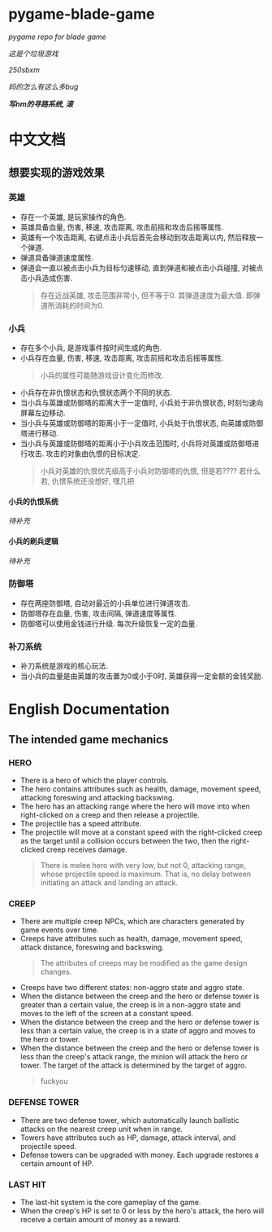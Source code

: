 # pygame-blade-game

 *pygame repo for blade game*
 
 *这是个垃圾游戏*
 
 *250sbxm*

 *妈的怎么有这么多bug*

***写nm的寻路系统, 滚***

# 中文文档

## 想要实现的游戏效果

### 英雄

- 存在一个英雄, 是玩家操作的角色. 
- 英雄具备血量, 伤害, 移速, 攻击距离, 攻击前摇和攻击后摇等属性. 
- 英雄有一个攻击距离, 右键点击小兵后首先会移动到攻击距离以内, 然后释放一个弹道. 
- 弹道具备弹道速度属性. 
- 弹道会一直以被点击小兵为目标匀速移动, 直到弹道和被点击小兵碰撞, 对被点击小兵造成伤害. 
  > 存在近战英雄, 攻击范围非常小, 但不等于0. 其弹道速度为最大值. 即弹道所消耗的时间为0. 

### 小兵
- 存在多个小兵, 是游戏事件按时间生成的角色.
- 小兵存在血量, 伤害, 移速, 攻击距离, 攻击前摇和攻击后摇等属性. 
  > 小兵的属性可能随游戏设计变化而修改. 
- 小兵存在非仇恨状态和仇恨状态两个不同的状态. 
- 当小兵与英雄或防御塔的距离大于一定值时, 小兵处于非仇恨状态, 时刻匀速向屏幕左边移动. 
- 当小兵与英雄或防御塔的距离小于一定值时, 小兵处于仇恨状态, 向英雄或防御塔进行移动. 
- 当小兵与英雄或防御塔的距离小于小兵攻击范围时, 小兵将对英雄或防御塔进行攻击. 攻击的对象由仇恨的目标决定. 
  >小兵对英雄的仇恨优先级高于小兵对防御塔的仇恨, 但是若???? 若什么若, 仇恨系统还没想好, 嘿几把
  > 
#### 小兵的仇恨系统
*待补充*

#### 小兵的刷兵逻辑
*待补充*

### 防御塔
- 存在两座防御塔, 自动对最近的小兵单位进行弹道攻击. 
- 防御塔存在血量, 伤害, 攻击间隔, 弹道速度等属性. 
- 防御塔可以使用金钱进行升级. 每次升级恢复一定的血量. 

### 补刀系统
- 补刀系统是游戏的核心玩法.
- 当小兵的血量是由英雄的攻击置为0或小于0时, 英雄获得一定金额的金钱奖励. 

# English Documentation

## The intended game mechanics

### HERO

- There is a hero of which the player controls. 
- The hero contains attributes such as health, damage, movement speed, attacking foreswing and attacking backswing.
- The hero has an attacking range where the hero will move into when right-clicked on a creep and then release a projectile.
- The projectile has a speed attribute.
- The projectile will move at a constant speed with the right-clicked creep as the target until a collision occurs between the two, then the right-clicked creep receives damage.
  > There is melee hero with very low, but not 0, attacking range, whose projectile speed is maximum. That is, no delay between initiating an attack and landing an attack.

### CREEP
- There are multiple creep NPCs, which are characters generated by game events over time. 
- Creeps have attributes such as health, damage, movement speed, attack distance, foreswing and backswing.
   > The attributes of creeps may be modified as the game design changes.
- Creeps have two different states: non-aggro state and aggro state.
- When the distance between the creep and the hero or defense tower is greater than a certain value, the creep is in a non-aggro state and moves to the left of the screen at a constant speed.
- When the distance between the creep and the hero or defense tower is less than a certain value, the creep is in a state of aggro and moves to the hero or tower.
- When the distance between the creep and the hero or defense tower is less than the creep's attack range, the minion will attack the hero or tower. The target of the attack is determined by the target of aggro.
  >fuckyou

### DEFENSE TOWER
- There are two defense tower, which automatically launch ballistic attacks on the nearest creep unit when in range.
- Towers have attributes such as HP, damage, attack interval, and projectile speed.
- Defense towers can be upgraded with money. Each upgrade restores a certain amount of HP.

### LAST HIT
- The last-hit system is the core gameplay of the game.
- When the creep's HP is set to 0 or less by the hero's attack, the hero will receive a certain amount of money as a reward.